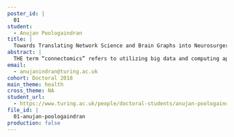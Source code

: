 ```yaml
---
poster_id: |
  01
student:
  - Anujan Poologaindran
title: |
  Towards Translating Network Science and Brain Graphs into Neurosurgery
abstract: |
  THE term “connectomics” refers to utilizing big data and computing approaches to assemble and analyze connections in the human brain. A major theoretical force that motivates connectomics stems from the idea that networks are fundamental to understanding the brain’s structural and functional organization. Neurosurgery is a clinical discipline based on the premise of physically manipulating the brain's network space for therepeutic benefit. However, to date, the field of connectomicis has hardly been employed to advance clinical neurosurgery. In this study, we harness big data and multi-modal brain imaging from healthy subjects (n=650) and also n=17 neurosurgical patients repeatedly sampled over time to understand the effects of cancer, surgery, and rehabilitation on brain networks and cognition.
email:
  - anujanindran@turing.ac.uk
cohort: Doctoral 2018
main_theme: health
cross_theme: NA
student_url:
  - https://www.turing.ac.uk/people/doctoral-students/anujan-poologaindran
file_id: |
  01-anujan-poologaindran
production: false
---
```


